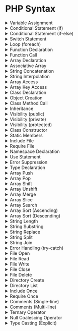 

# PHP Syntax

<details>

<summary>Variable Assignment</summary>

<code>VariableName = Value;</code>

<p>Assigns a value to a variable.</p>
</details>

<details>

<summary>Conditional Statement (if)</summary>

<code>if (Condition) { CodeBlock }</code>

<p>Executes code if the condition is true.</p>
</details>

<details>

<summary>Conditional Statement (if-else)</summary>

<code>if (Condition) { CodeBlock1 } else { CodeBlock2 }</code>

<p>Executes one block if true</p>
</details>

<details>

<summary>Switch Statement</summary>

<code>switch (Value) { case Value1: CodeBlock1; break; case Value2: CodeBlock2; break; default: DefaultCodeBlock; }</code>

<p>Executes code based on matching cases.</p>
</details>

<details>

<summary>Loop (foreach)</summary>

<code>foreach ($Array as $Value) { CodeBlock }</code>

<p>Iterates through an array's elements.</p>
</details>

<details>

<summary>Function Declaration</summary>

<code>function FunctionName(Parameters) { CodeBlock }</code>

<p>Defines a reusable function.</p>
</details>

<details>

<summary>Function Call</summary>

<code>FunctionName(Arguments);</code>

<p>Executes a function with given arguments.</p>
</details>

<details>

<summary>Array Declaration</summary>

<code>$ArrayName = [Value1, Value2, Value3];</code>

<p>Creates an array.</p>
</details>

<details>

<summary>Associative Array</summary>

<code>$AssocArray = ['Key1' => Value1, 'Key2' => Value2];</code>

<p>Defines an associative array.</p>
</details>

<details>

<summary>String Concatenation</summary>

<code>$String = $String1 . $String2;</code>

<p>Combines two strings.</p>
</details>

<details>

<summary>String Interpolation</summary>

<code>$String = 'Value: $Variable';</code>

<p>Embeds variable values in strings.</p>
</details>

<details>

<summary>Array Access</summary>

<code>$Value = $Array[Index];</code>

<p>Retrieves a value from an array by index.</p>
</details>

<details>

<summary>Array Key Access</summary>

<code>$Value = $AssocArray['Key'];</code>

<p>Retrieves a value from an associative array by key.</p>
</details>

<details>

<summary>Class Declaration</summary>

<code>class ClassName { Properties; Methods; }</code>

<p>Defines a class with properties and methods.</p>
</details>

<details>

<summary>Object Creation</summary>

<code>$Object = new ClassName();</code>

<p>Creates an instance of a class.</p>
</details>

<details>

<summary>Class Method Call</summary>

<code>$Object->MethodName(Arguments);</code>

<p>Executes a method of an object.</p>
</details>

<details>

<summary>Inheritance</summary>

<code>class SubClass extends ParentClass { /* Child class definition */ }</code>

<p>Creates a subclass that inherits from a parent class.</p>
</details>

<details>

<summary>Visibility (public)</summary>

<code>public $Property;</code>

<p>Declares a public class property.</p>
</details>

<details>

<summary>Visibility (private)</summary>

<code>private $Property;</code>

<p>Declares a private class property.</p>
</details>

<details>

<summary>Visibility (protected)</summary>

<code>protected $Property;</code>

<p>Declares a protected class property.</p>
</details>

<details>

<summary>Class Constructor</summary>

<code>function \_\_construct(Parameters) { /* Constructor code */ }</code>

<p>Initializes class instances.</p>
</details>

<details>

<summary>Static Members</summary>

<code>ClassName::$StaticProperty;</code>

<p>Accesses static properties and methods.</p>
</details>

<details>

<summary>Include File</summary>

<code>include 'FileName.php';</code>

<p>Includes an external PHP file.</p>
</details>

<details>

<summary>Require File</summary>

<code>require 'FileName.php';</code>

<p>Requires an external PHP file (fatal error if not found).</p>
</details>

<details>

<summary>Namespace Declaration</summary>

<code>namespace MyNamespace;</code>

<p>Defines a namespace for code organization.</p>
</details>

<details>

<summary>Use Statement</summary>

<code>use MyNamespace\ClassName;</code>

<p>Imports a class or namespace for use.</p>
</details>

<details>

<summary>Error Suppression</summary>

<code>@Function();</code>

<p>Suppresses error messages for a specific function.</p>
</details>

<details>

<summary>Type Declaration</summary>

<code>function FunctionName(Parameter: Type)</code>

<p>Specifies parameter types in function declarations.</p>
</details>

<details>

<summary>Array Push</summary>

<code>Array.push(Value);</code>

<p>Adds a value to the end of an array.</p>
</details>

<details>

<summary>Array Pop</summary>

<code>Array.pop();</code>

<p>Removes and returns the last element of an array.</p>
</details>

<details>

<summary>Array Shift</summary>

<code>Array.shift();</code>

<p>Removes and returns the first element of an array.</p>
</details>

<details>

<summary>Array Unshift</summary>

<code>Array.unshift(Value);</code>

<p>Adds a value to the beginning of an array.</p>
</details>

<details>

<summary>Array Merge</summary>

<code>Array.merge(Array2);</code>

<p>Merges two arrays into one.</p>
</details>

<details>

<summary>Array Slice</summary>

<code>Array.slice(Start, Length);</code>

<p>Extracts a portion of an array.</p>
</details>

<details>

<summary>Array Search</summary>

<code>Array.search(Value);</code>

<p>Searches for a value in an array and returns its key.</p>
</details>

<details>

<summary>Array Sort (Ascending)</summary>

<code>Array.sort();</code>

<p>Sorts an array in ascending order.</p>
</details>

<details>

<summary>Array Sort (Descending)</summary>

<code>Array.sortDesc();</code>

<p>Sorts an array in descending order.</p>
</details>

<details>

<summary>String Length</summary>

<code>String.length();</code>

<p>Returns the length of a string.</p>
</details>

<details>

<summary>String Substring</summary>

<code>String.substring(Start, Length);</code>

<p>Extracts a portion of a string.</p>
</details>

<details>

<summary>String Replace</summary>

<code>String.replace(Find, Replace);</code>

<p>Replaces occurrences of a substring in a string.</p>
</details>

<details>

<summary>String Split</summary>

<code>String.split(Delimiter);</code>

<p>Splits a string into an array based on a delimiter.</p>
</details>

<details>

<summary>String Join</summary>

<code>Array.join(Delimiter);</code>

<p>Joins array elements into a string with a delimiter.</p>
</details>

<details>

<summary>Error Handling (try-catch)</summary>

<code>try { CodeBlock } catch (Exception $e) { ExceptionHandlingCode; }</code>

<p>Catches and handles exceptions.</p>
</details>

<details>

<summary>File Open</summary>

<code>$File.open(FilePath, Mode);</code>

<p>Opens a file for reading or writing.</p>
</details>

<details>

<summary>File Read</summary>

<code>$File.read(Length);</code>

<p>Reads data from an open file.</p>
</details>

<details>

<summary>File Write</summary>

<code>$File.write(Data);</code>

<p>Writes data to an open file.</p>
</details>

<details>

<summary>File Close</summary>

<code>$File.close();</code>

<p>Closes an open file.</p>
</details>

<details>

<summary>File Delete</summary>

<code>unlink(FilePath);</code>

<p>Deletes a file.</p>
</details>

<details>

<summary>Directory Create</summary>

<code>mkdir(DirectoryPath);</code>

<p>Creates a new directory.</p>
</details>

<details>

<summary>Directory List</summary>

<code>Directory.list();</code>

<p>Lists files in a directory.</p>
</details>

<details>

<summary>Include Once</summary>

<code>include_once 'FileName.php';</code>

<p>Includes a file only once.</p>
</details>

<details>

<summary>Require Once</summary>

<code>require_once 'FileName.php';</code>

<p>Requires a file only once.</p>
</details>

<details>

<summary>Comments (Single-line)</summary>

<code>// This is a single-line comment</code>

<p>Adds comments for code documentation.</p>
</details>

<details>

<summary>Comments (Multi-line)</summary>

<code>/* This is a multi-line comment */</code>

<p>Adds multi-line comments.</p>
</details>

<details>

<summary>Ternary Operator</summary>

<code>$Variable = (Condition) ? Value1 : Value2;</code>

<p>Assigns a value based on a condition.</p>
</details>

<details>

<summary>Null Coalescing Operator</summary>

<code>$Variable = $Value ?? DefaultValue;</code>

<p>Assigns a default value if a variable is null.</p>
</details>

<details>

<summary>Type Casting (Explicit)</summary>

<code>$Variable = (Type) $Value;</code>

<p>Converts a value to a specific data type explicitly.</p>
</details>

